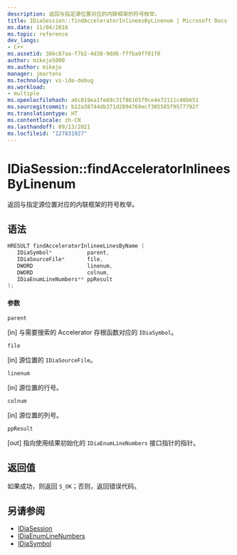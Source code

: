 ```yaml
---
description: 返回与指定源位置对应的内联框架的符号枚举。
title: IDiaSession::findAcceleratorInlineesByLinenum | Microsoft Docs
ms.date: 11/04/2016
ms.topic: reference
dev_langs:
- C++
ms.assetid: 386c87aa-f7b2-4d38-9dd6-fffba9ff01f0
author: mikejo5000
ms.author: mikejo
manager: jmartens
ms.technology: vs-ide-debug
ms.workload:
- multiple
ms.openlocfilehash: a6c819ea1fe69c31f86165f9ce4e72111c48b651
ms.sourcegitcommit: b12a38744db371d2894769ecf305585f9577792f
ms.translationtype: HT
ms.contentlocale: zh-CN
ms.lasthandoff: 09/13/2021
ms.locfileid: "127831927"
---
```

# <a name="idiasessionfindacceleratorinlineesbylinenum"></a>IDiaSession::findAcceleratorInlineesByLinenum
返回与指定源位置对应的内联框架的符号枚举。

## <a name="syntax"></a>语法

```C++
HRESULT findAcceleratorInlineeLinesByName ( 
   IDiaSymbol*           parent,
   IDiaSourceFile*       file,
   DWORD                 linenum,
   DWORD                 colnum,
   IDiaEnumLineNumbers** ppResult
);
```

#### <a name="parameters"></a>参数
 `parent`

[in] 与需要搜索的 Accelerator 存根函数对应的 `IDiaSymbol`。

 `file`

[in] 源位置的 `IDiaSourceFile`。

 `linenum`

[in] 源位置的行号。

 `colnum`

[in] 源位置的列号。

 `ppResult`

[out] 指向使用结果初始化的 `IDiaEnumLineNumbers` 接口指针的指针。

## <a name="return-value"></a>返回值
 如果成功，则返回 `S_OK`；否则，返回错误代码。

## <a name="see-also"></a>另请参阅
- [IDiaSession](../../debugger/debug-interface-access/idiasession.md)
- [IDiaEnumLineNumbers](../../debugger/debug-interface-access/idiaenumlinenumbers.md)
- [IDiaSymbol](../../debugger/debug-interface-access/idiasymbol.md)
